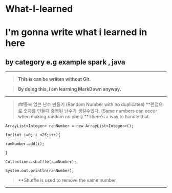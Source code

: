  # What-I-learned

# I'm gonna write what i learned in here

## by category e.g example spark , java

<hr/>

> **This is can be wriiten without Git.**

> **By doing this, i am learning MarkDown anyway.**

<hr/>

> ##중복 없는 난수 만들기 (Random Number with no duplicates)
> **랜덤으로 숫자를 만들때 중복된 난수가 생길수있다. (Same numbers can occur when making random number)
> **There's a way to handle that.


    ArrayList<Integer> ranNumber = new ArrayList<Integer>();

    for(int i=0; i <25;i++){

    ranNumber.add(i);

    }

    Collections.shuffle(ranNumber);

    System.out.println(ranNumber);


> **Shuffle is used to remove the same number 
<hr/>
